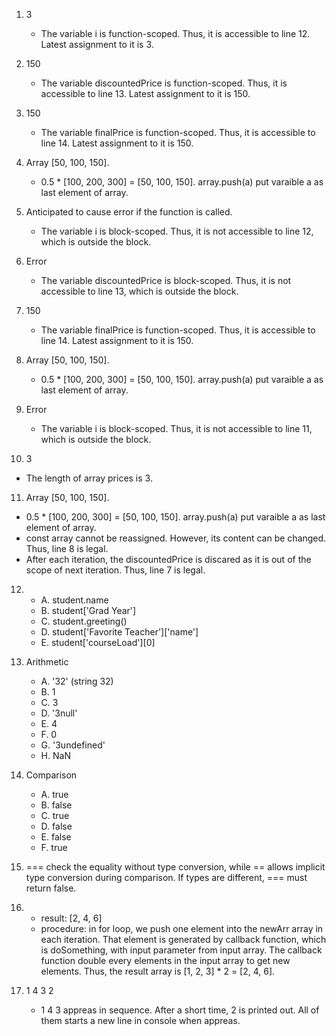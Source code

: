 1. 3
   - The variable i is function-scoped. Thus, it is accessible to line 12. Latest assignment to it is 3.

2. 150
   - The variable discountedPrice is function-scoped. Thus, it is accessible to line 13. Latest assignment to it is 150.

3. 150
   - The variable finalPrice is function-scoped. Thus, it is accessible to line 14. Latest assignment to it is 150.

4. Array [50, 100, 150].
   - 0.5 * [100, 200, 300] = [50, 100, 150]. array.push(a) put varaible a as last element of array.

5. Anticipated to cause error if the function is called.
   - The variable i is block-scoped. Thus, it is not accessible to line 12, which is outside the block.

6. Error
   - The variable discountedPrice is block-scoped. Thus, it is not accessible to line 13, which is outside the block.

7. 150 
   - The variable finalPrice is function-scoped. Thus, it is accessible to line 14. Latest assignment to it is 150.

8. Array [50, 100, 150].
   - 0.5 * [100, 200, 300] = [50, 100, 150]. array.push(a) put varaible a as last element of array.

9. Error
   - The variable i is block-scoped. Thus, it is not accessible to line 11, which is outside the block.

10. 3
   - The length of array prices is 3. 

11. Array [50, 100, 150].
   - 0.5 * [100, 200, 300] = [50, 100, 150]. array.push(a) put varaible a as last element of array.
   - const array cannot be reassigned. However, its content can be changed. Thus, line 8 is legal.
   - After each iteration, the discountedPrice is discared as it is out of the scope of next iteration. Thus, line 7 is legal.

12. 
    - A. student.name
    - B. student['Grad Year']
    - C. student.greeting()
    - D. student['Favorite Teacher']['name']
    - E. student['courseLoad'][0]

13. Arithmetic
    - A. '32' (string 32)
    - B. 1
    - C. 3
    - D. '3null'
    - E. 4
    - F. 0
    - G. '3undefined'
    - H. NaN

14. Comparison
    - A. true
    - B. false
    - C. true
    - D. false
    - E. false
    - F. true

15. === check the equality without type conversion, while == allows implicit type conversion during comparison. If types are different, === must return false.

17. 
    - result: [2, 4, 6]
    - procedure: in for loop, we push one element into the newArr array in each iteration. That element is generated by callback function, which is doSomething, with input parameter from input array. The callback function double every elements in the input array to get new elements. Thus, the result array is [1, 2, 3] * 2 = [2, 4, 6].


18. 1 4 3 2
    - 1 4 3 appreas in sequence. After a short time, 2 is printed out. All of them starts a new line in console when appreas.